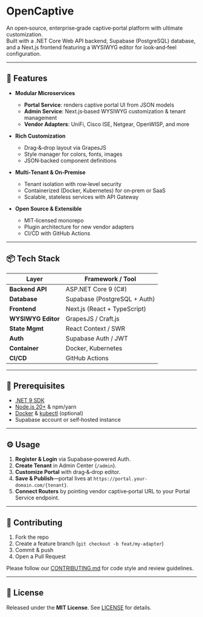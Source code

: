 # OpenCaptive

An open‑source, enterprise‑grade captive‑portal platform with ultimate customization.  
Built with a .NET Core Web API backend, Supabase (PostgreSQL) database, and a Next.js frontend featuring a WYSIWYG editor for look‑and‑feel configuration.

---

## 🚀 Features

- **Modular Microservices**

  - **Portal Service**: renders captive portal UI from JSON models
  - **Admin Service**: Next.js‑based WYSIWYG customization & tenant management
  - **Vendor Adapters**: UniFi, Cisco ISE, Netgear, OpenWISP, and more

- **Rich Customization**

  - Drag‑&‑drop layout via GrapesJS
  - Style manager for colors, fonts, images
  - JSON‑backed component definitions

- **Multi‑Tenant & On‑Premise**

  - Tenant isolation with row‑level security
  - Containerized (Docker, Kubernetes) for on‑prem or SaaS
  - Scalable, stateless services with API Gateway

- **Open Source & Extensible**
  - MIT‑licensed monorepo
  - Plugin architecture for new vendor adapters
  - CI/CD with GitHub Actions

---

## 📦 Tech Stack

| Layer              | Framework / Tool             |
| ------------------ | ---------------------------- |
| **Backend API**    | ASP.NET Core 9 (C#)          |
| **Database**       | Supabase (PostgreSQL + Auth) |
| **Frontend**       | Next.js (React + TypeScript) |
| **WYSIWYG Editor** | GrapesJS / Craft.js          |
| **State Mgmt**     | React Context / SWR          |
| **Auth**           | Supabase Auth / JWT          |
| **Container**      | Docker, Kubernetes           |
| **CI/CD**          | GitHub Actions               |

---

## 🔧 Prerequisites

- [.NET 9 SDK](https://dotnet.microsoft.com/download)
- [Node.js 20+](https://nodejs.org/) & npm/yarn
- [Docker](https://www.docker.com/) & [kubectl](https://kubernetes.io/) (optional)
- Supabase account or self‑hosted instance

---

## ⚙️ Usage

1. **Register & Login** via Supabase‑powered Auth.
2. **Create Tenant** in Admin Center (`/admin`).
3. **Customize Portal** with drag‑&‑drop editor.
4. **Save & Publish**—portal lives at `https://portal.your-domain.com/{tenant}`.
5. **Connect Routers** by pointing vendor captive‑portal URL to your Portal Service endpoint.

---

## 🤝 Contributing

1. Fork the repo
2. Create a feature branch (`git checkout -b feat/my-adapter`)
3. Commit & push
4. Open a Pull Request

Please follow our [CONTRIBUTING.md](./CONTRIBUTING.md) for code style and review guidelines.

---

## 📄 License

Released under the **MIT License**. See [LICENSE](./LICENSE) for details.
